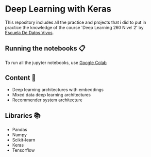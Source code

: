 # Deep Learning with Keras

This repository includes all the practice and projects that i did to put in practice the knowledge of the course 'Deep Learning 260 Nivel 2' by [Escuela De Datos Vivos](https://escueladedatosvivos.ai/).

## Running the notebooks 📋

To run all the jupyter notebooks, use [Google Colab](https://colab.research.google.com/)

## Content 📖

* Deep learning architectures with embeddings
* Mixed data deep learning architectures
* Recommender system architecture

## Libraries 📚

* Pandas
* Numpy
* Scikit-learn
* Keras
* Tensorflow
